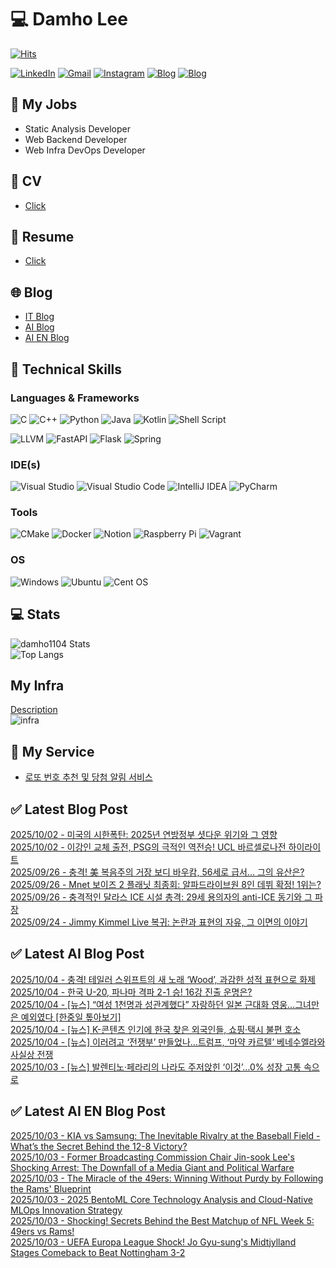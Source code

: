 
# 💻 Damho Lee

[![Hits](https://hits.seeyoufarm.com/api/count/incr/badge.svg?url=https%3A%2F%2Fgithub.com%2Fdamho1104&count_bg=%233D9CC8&title_bg=%23555555&icon=&icon_color=%23E7E7E7&title=hits&edge_flat=false)](https://hits.seeyoufarm.com)  

[![LinkedIn](https://img.shields.io/badge/Linkedin-%230077B5.svg?style=flat&logo=linkedin&logoColor=white)](https://www.linkedin.com/in/damho1104/)
[![Gmail](https://img.shields.io/badge/Gmail-D14836?style=flat&logo=gmail&logoColor=white)](mailto:damho1104@gmail.com)
[![Instagram](https://img.shields.io/badge/Instargram-%23E4405F.svg?style=flat&logo=Instagram&logoColor=white)](https://www.instagram.com/damho1104/)
[![Blog](https://img.shields.io/badge/Blog-%23000000.svg?style=flat&logo=Tistory&logoColor=white)](https://dmomo.co.kr/)
[![Blog](https://img.shields.io/badge/Blog-%23000000.svg?style=flat&logo=WordPress&logoColor=white)](https://blog.ai.dmomo.co.kr/)

## 📃 My Jobs
- Static Analysis Developer
- Web Backend Developer
- Web Infra DevOps Developer

## 📰 CV
- [Click](https://resume.dmomo.net/damho.lee/resume)  

## 📘 Resume
- [Click](https://damho1104.notion.site/8af3191b9815406d95708d9a0cea5a9e)  

## 🌐 Blog
- [IT Blog](https://dmomo.co.kr/)
- [AI Blog](https://blog.ai.dmomo.co.kr/)
- [AI EN Blog](https://ai.trend.dmomo.co.kr/)

## 💪 Technical Skills
### Languages & Frameworks
![C](https://img.shields.io/badge/c-%2300599C.svg?style=flat&logo=c&logoColor=white)
![C++](https://img.shields.io/badge/c++-%2300599C.svg?style=flat&logo=c%2B%2B&logoColor=white)
![Python](https://img.shields.io/badge/Python-3776AB.svg?&style=flat&logo=Python&logoColor=white)
![Java](https://img.shields.io/badge/java-%23ED8B00.svg?style=flat&logo=openjdk&logoColor=white)
![Kotlin](https://img.shields.io/badge/Kotlin-%237F52FF.svg?style=flat&logo=Kotlin&logoColor=white)
![Shell Script](https://img.shields.io/badge/Shell_script-%23121011.svg?style=flat&logo=gnu-bash&logoColor=white)  
  
![LLVM](https://img.shields.io/badge/LLVM/Clang-000B1D.svg?&style=flat&logo=LLVM&logoColor=white)
![FastAPI](https://img.shields.io/badge/FastAPI-005571?style=flat&logo=fastapi)
![Flask](https://img.shields.io/badge/Flask-%23000.svg?style=flat&logo=flask&logoColor=white)
![Spring](https://img.shields.io/badge/Springboot-%236DB33F.svg?style=flat&logo=spring&logoColor=white)
  
  
### IDE(s)
![Visual Studio](https://img.shields.io/badge/Visual%20Studio-5C2D91.svg?style=flat&logo=visual-studio&logoColor=white) 
![Visual Studio Code](https://img.shields.io/badge/Visual%20Studio%20Code-0078d7.svg?style=flat&logo=visual-studio-code&logoColor=white)
![IntelliJ IDEA](https://img.shields.io/badge/IntelliJIDEA-000000.svg?style=flat&logo=intellij-idea&logoColor=white) 
![PyCharm](https://img.shields.io/badge/PyCharm-143?style=flat&logo=pycharm&logoColor=black&color=black&labelColor=green) 


### Tools
![CMake](https://img.shields.io/badge/CMake-%23008FBA.svg?style=flat&logo=cmake&logoColor=white)
![Docker](https://img.shields.io/badge/docker-%230db7ed.svg?style=flat&logo=docker&logoColor=white)
![Notion](https://img.shields.io/badge/Notion-%23000000.svg?style=flat&logo=notion&logoColor=white)
![Raspberry Pi](https://img.shields.io/badge/-RaspberryPi-C51A4A?style=flat&logo=Raspberry-Pi)
![Vagrant](https://img.shields.io/badge/Vagrant-%231563FF.svg?style=flat&logo=vagrant&logoColor=white)


### OS
![Windows](https://img.shields.io/badge/Windows-0078D6?style=flat&logo=windows&logoColor=white)
![Ubuntu](https://img.shields.io/badge/Ubuntu-E95420?style=flat&logo=ubuntu&logoColor=white)
![Cent OS](https://img.shields.io/badge/Cent%20OS-002260?style=flat&logo=centos&logoColor=F0F0F0)


## :computer: Stats
![damho1104 Stats](https://github-readme-stats.vercel.app/api?username=damho1104&hide=issues&show_icons=true&show=prs_merged,prs_merged_percentage&theme=chartreuse-dark)  
![Top Langs](https://github-readme-stats.vercel.app/api/top-langs/?username=damho1104&layout=compact&theme=chartreuse-dark)


## My Infra
[Description](https://dmomo.co.kr/444)  
![infra](https://nextcloud.dmomo.net/apps/files_sharing/publicpreview/EtWDB9RaEXyf4FT?file=/&fileId=142416&x=6016&y=3384&a=true&etag=eee0bc0c4308201c786211582fdbc678)  





## 📣 My Service
- [로또 번호 추천 및 당첨 알림 서비스](https://lotto.dmomo.co.kr/)  


## ✅ Latest Blog Post

[2025/10/02 - 미국의 시한폭탄: 2025년 연방정부 셧다운 위기와 그 영향](https://dmomo.co.kr/721) <br/>
[2025/10/02 - 이강인 교체 출전, PSG의 극적인 역전승! UCL 바르셀로나전 하이라이트](https://dmomo.co.kr/720) <br/>
[2025/09/26 - 충격! 美 복음주의 거장 보디 바우캄, 56세로 급서... 그의 유산은?](https://dmomo.co.kr/719) <br/>
[2025/09/26 - Mnet 보이즈 2 플래닛 최종회: 알파드라이브원 8인 데뷔 확정! 1위는?](https://dmomo.co.kr/718) <br/>
[2025/09/26 - 충격적인 달라스 ICE 시설 총격: 29세 용의자의 anti-ICE 동기와 그 파장](https://dmomo.co.kr/717) <br/>
[2025/09/24 - Jimmy Kimmel Live 복귀: 논란과 표현의 자유, 그 이면의 이야기](https://dmomo.co.kr/716) <br/>

## ✅ Latest AI Blog Post
[2025/10/04 - 충격! 테일러 스위프트의 새 노래 ‘Wood’, 과감한 성적 표현으로 화제](https://blog.ai.dmomo.co.kr/trend/11322) <br/>
[2025/10/04 - 한국 U-20, 파나마 격파 2-1 승! 16강 진출 운명은?](https://blog.ai.dmomo.co.kr/trend/11320) <br/>
[2025/10/04 - [뉴스] “여성 1천명과 성관계했다” 자랑하던 일본 근대화 영웅…그녀만은 예외였다 [한중일 톺아보기]](https://blog.ai.dmomo.co.kr/news/11315) <br/>
[2025/10/04 - [뉴스] K-콘텐츠 인기에 한국 찾은 외국인들, 쇼핑·택시 불편 호소](https://blog.ai.dmomo.co.kr/news/11312) <br/>
[2025/10/04 - [뉴스] 이러려고 ‘전쟁부’ 만들었나…트럼프, ‘마약 카르텔’ 베네수엘라와 사실상 전쟁](https://blog.ai.dmomo.co.kr/news/11309) <br/>
[2025/10/03 - [뉴스] 발렌티노·페라리의 나라도 주저앉힌 ‘이것’…0% 성장 고통 속으로](https://blog.ai.dmomo.co.kr/news/11306) <br/>

## ✅ Latest AI EN Blog Post
[2025/10/03 - KIA vs Samsung: The Inevitable Rivalry at the Baseball Field - What’s the Secret Behind the 12-8 Victory?](https://ai.trend.dmomo.co.kr/2025/10/kia-vs-samsung-inevitable-rivalry-at.html) <br/>
[2025/10/03 - Former Broadcasting Commission Chair Jin-sook Lee's Shocking Arrest: The Downfall of a Media Giant and Political Warfare](https://ai.trend.dmomo.co.kr/2025/10/former-broadcasting-commission-chair.html) <br/>
[2025/10/03 - The Miracle of the 49ers: Winning Without Purdy by Following the Rams' Blueprint](https://ai.trend.dmomo.co.kr/2025/10/the-miracle-of-49ers-winning-without.html) <br/>
[2025/10/03 - 2025 BentoML Core Technology Analysis and Cloud-Native MLOps Innovation Strategy](https://ai.trend.dmomo.co.kr/2025/10/2025-bentoml-core-technology-analysis.html) <br/>
[2025/10/03 - Shocking! Secrets Behind the Best Matchup of NFL Week 5: 49ers vs Rams!](https://ai.trend.dmomo.co.kr/2025/10/shocking-secrets-behind-best-matchup-of.html) <br/>
[2025/10/03 - UEFA Europa League Shock! Jo Gyu-sung's Midtjylland Stages Comeback to Beat Nottingham 3-2](https://ai.trend.dmomo.co.kr/2025/10/uefa-europa-league-shock-jo-gyu-sungs.html) <br/>
